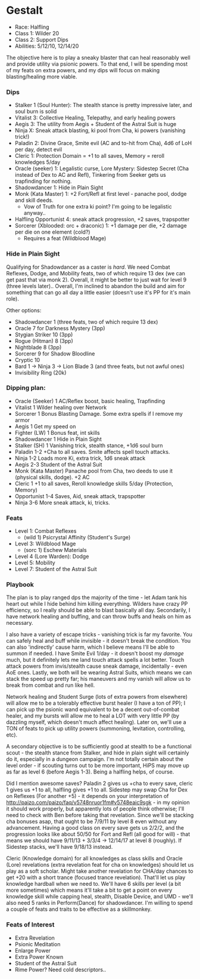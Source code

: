 # Gestalt

* Race: Halfling
* Class 1: Wilder 20
* Class 2: Support Dips
* Abilities: 5/12/10, 12/14/20

The objective here is to play a sneaky blaster that can heal reasonably well
and provide utility via psionic powers. To that end, I will be spending most
of my feats on extra powers, and my dips will focus on making blasting/healing
more viable.

### Dips

* Stalker 1 (Soul Hunter): The stealth stance is pretty impressive later, and soul burn is solid
* Vitalist 3: Collective Healing, Telepathy, and early healing powers
* Aegis 3: The utility from Aegis + Student of the Astral Suit is huge
* Ninja X: Sneak attack blasting, ki pool from Cha, ki powers (vanishing trick!)
* Paladin 2: Divine Grace, Smite evil (AC and to-hit from Cha), 4d6 of LoH per day, detect evil
* Cleric 1: Protection Domain = +1 to all saves, Memory = reroll knowledges 5/day
* Oracle (seeker) 1: Legalistic curse, Lore Mystery: Sidestep Secret (Cha instead of Dex to AC
  and Refl), Tinkering from Seeker gets us trapfinding for nothing.
* Shadowdancer 1: Hide in Plain Sight
* Monk (Kata Master) 1: +2 Fort/Refl at first level - panache pool, dodge and skill deeds.
  - Vow of Truth for one extra ki point? I'm going to be legalistic anyway..
* Halfling Opportunist 4: sneak attack progression, +2 saves, trapspotter
* Sorcerer (Xblooded: orc + draconic) 1: +1 damage per die, +2 damage per die on one element (cold?)
  - Requires a feat (Wildblood Mage)

### Hide in Plain Sight

Qualifying for Shadowdancer as a caster is *hard*. We need Combat Reflexes, Dodge, and Mobility
feats, two of which require 13 dex (we can get past that via monk 2). Overall, it might be better
to just wait for level 9 (three levels later).. Overall, I'm inclined to abandon the build and aim
for something that can go all day a little easier (doesn't use it's PP for it's main role).

Other options:
* Shadowdancer 1 (three feats, two of which require 13 dex)
* Oracle 7 for Darkness Mystery (3pp)
* Stygian Striker 10 (3pp)
* Rogue (Hitman) 8 (3pp)
* Nightblade 8 (3pp)
* Sorcerer 9 for Shadow Bloodline
* Cryptic 10
* Bard 1 -> Ninja 3 -> Lion Blade 3 (and three feats, but not awful ones)
* Invisibility Ring (20k)

### Dipping plan:

* Oracle (Seeker) 1   AC/Reflex boost, basic healing, Trapfinding
* Vitalist 1          Wilder healing over Network
* Sorcerer 1          Bonus Blasting Damage. Some extra spells if I remove my armor
* Aegis 1             Get my speed on
* Fighter (LW) 1      Bonus feat, int skills
* Shadowdancer 1      Hide in Plain Sight
* Stalker (SH) 1      Vanishing trick, stealth stance, +1d6 soul burn
* Paladin 1-2         +Cha to all saves. Smite affects spell touch attacks.
* Ninja 1-2           Loads more Ki, extra trick, 1d6 sneak attack
* Aegis 2-3           Student of the Astral Suit
* Monk (Kata Master)  Panache pool from Cha, two deeds to use it (physical skills, dodge). +2 AC
* Cleric 1            +1 to all saves, Reroll knowledge skills 5/day (Protection, Memory)
* Opportunist 1-4     Saves, Aid, sneak attack, trapspotter
* Ninja 3-6           More sneak attack, ki, tricks.

### Feats
* Level 1: Combat Reflexes
  - (wild 1) Psicrystal Affinity (Student's Surge)
* Level 3: Wildblood Mage
  - (sorc 1) Eschew Materials
* Level 4 (Lore Warden): Dodge
* Level 5: Mobility
* Level 7: Student of the Astral Suit

### Playbook

The plan is to play ranged dps the majority of the time - let Adam tank his heart out
while I hide behind him killing everything. Wilders have crazy PP efficiency, so I really
should be able to blast basically all day. Secondarily, I have network healing and buffing,
and can throw buffs and heals on him as necessary.

I also have a variety of escape tricks - vanishing trick is far my favorite. You can safely heal
and buff while invisible - it doesn't break the condition. You can also 'indirectly' cause harm,
which I believe means I'll be able to summon if needed. I have Smite Evil 1/day - it doesn't boost
my *damage* much, but it definitely lets me land touch attack spells a lot better. Touch attack
powers from invis/stealth cause sneak damage, incidentally - even AoE ones. Lastly, we both will
be wearing Astral Suits, which means we can stack the speed up pretty far; his maneuvers and my
vanish will allow us to break from combat and run like hell.

Network healing and Student Surge (lots of extra powers from elsewhere) will allow me to be a
tolerably effective burst healer (I have a ton of PP); I can pick up the psionic wand equivalent
to be a decent out-of-combat healer, and my bursts will allow me to heal a LOT with very little
PP (by dazzling myself, which doesn't much affect healing). Later on, we'll use a TON of feats to
pick up utility powers (summoning, levitation, controlling, etc).

A secondary objective is to be sufficiently good at stealth to be a functional scout - the stealth
stance from Stalker, and hide in plain sight will certainly do it, especially in a dungeon campaign.
I'm not totally certain about the level order - if scouting turns out to be more important, HiPS may
move up as far as level 6 (before Aegis 1-3). Being a halfling helps, of course.

Did I mention awesome saves? Paladin 2 gives us +cha to every save, cleric 1 gives us +1 to all,
halfling gives +1 to all. Sidestep may swap Cha for Dex on Reflexes (For another +5) - it depends
on your interpretation of http://paizo.com/paizo/faq/v5748nruor1fm#v5748eaic9sgk - in my opinion
it should work properly, but apparently lots of people think otherwise; I'll need to check with
Ben before taking that revelation. Since we'll be stacking cha bonuses asap, that ought to be
7/9/11 by level 8 even without any advancement. Having a good class on every save gets us 2/2/2,
and the progression looks like about 50/50 for Fort and Refl (all good for will) - that means we
should have 9/11/13 + 3/3/4 -> 12/14/17 at level 8 (roughly). If Sidestep stacks, we'll have
9/18/13 instead.

Cleric (Knowledge domain) for all knowledges as class skills and Oracle (Lore) revelations (extra
revelation feat for cha on knowledges) should let us play as a soft scholar. Might take another
revelation for CHA/day chances to get +20 with a short trance (focused trance revelation). That'll
let us play knowledge hardball when we need to. We'll have 6 skills per level (a bit more sometimes)
which means it'll take a bit to get a point on every knowledge skill while capping heal, stealth,
Disable Device, and UMD - we'll also need 5 ranks in Perform(Dance) for shadowdancer. I'm willing
to spend a couple of feats and traits to be effective as a skillmonkey.

### Feats of Interest
* Extra Revelation
* Psionic Meditation
* Enlarge Power
* Extra Power Known
* Student of the Astral Suit
* Rime Power? Need cold descriptors..

